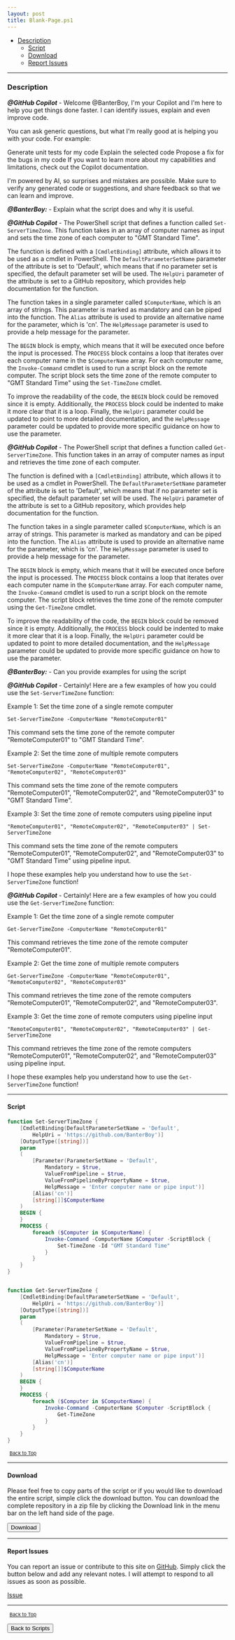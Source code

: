 ```yaml
---
layout: post
title: Blank-Page.ps1
---
```


- [Description](#description)
  - [Script](#script)
  - [Download](#download)
  - [Report Issues](#report-issues)

---

### Description

**_@GitHub Copilot_** - Welcome @BanterBoy, I'm your Copilot and I'm here to help you get things done faster. I can identify issues, explain and even improve code.

You can ask generic questions, but what I'm really good at is helping you with your code. For example:

Generate unit tests for my code
Explain the selected code
Propose a fix for the bugs in my code
If you want to learn more about my capabilities and limitations, check out the Copilot documentation.

I'm powered by AI, so surprises and mistakes are possible. Make sure to verify any generated code or suggestions, and share feedback so that we can learn and improve.

**_@BanterBoy:_** - Explain what the script does and why it is useful.

**_@GitHub Copilot_** - The PowerShell script that defines a function called `Set-ServerTimeZone`. This function takes in an array of computer names as input and sets the time zone of each computer to "GMT Standard Time".

The function is defined with a `[CmdletBinding]` attribute, which allows it to be used as a cmdlet in PowerShell. The `DefaultParameterSetName` parameter of the attribute is set to 'Default', which means that if no parameter set is specified, the default parameter set will be used. The `HelpUri` parameter of the attribute is set to a GitHub repository, which provides help documentation for the function.

The function takes in a single parameter called `$ComputerName`, which is an array of strings. This parameter is marked as mandatory and can be piped into the function. The `Alias` attribute is used to provide an alternative name for the parameter, which is 'cn'. The `HelpMessage` parameter is used to provide a help message for the parameter.

The `BEGIN` block is empty, which means that it will be executed once before the input is processed. The `PROCESS` block contains a loop that iterates over each computer name in the `$ComputerName` array. For each computer name, the `Invoke-Command` cmdlet is used to run a script block on the remote computer. The script block sets the time zone of the remote computer to "GMT Standard Time" using the `Set-TimeZone` cmdlet.

To improve the readability of the code, the `BEGIN` block could be removed since it is empty. Additionally, the `PROCESS` block could be indented to make it more clear that it is a loop. Finally, the `HelpUri` parameter could be updated to point to more detailed documentation, and the `HelpMessage` parameter could be updated to provide more specific guidance on how to use the parameter.

**_@GitHub Copilot_** - The PowerShell script that defines a function called `Get-ServerTimeZone`. This function takes in an array of computer names as input and retrieves the time zone of each computer.

The function is defined with a `[CmdletBinding]` attribute, which allows it to be used as a cmdlet in PowerShell. The `DefaultParameterSetName` parameter of the attribute is set to 'Default', which means that if no parameter set is specified, the default parameter set will be used. The `HelpUri` parameter of the attribute is set to a GitHub repository, which provides help documentation for the function.

The function takes in a single parameter called `$ComputerName`, which is an array of strings. This parameter is marked as mandatory and can be piped into the function. The `Alias` attribute is used to provide an alternative name for the parameter, which is 'cn'. The `HelpMessage` parameter is used to provide a help message for the parameter.

The `BEGIN` block is empty, which means that it will be executed once before the input is processed. The `PROCESS` block contains a loop that iterates over each computer name in the `$ComputerName` array. For each computer name, the `Invoke-Command` cmdlet is used to run a script block on the remote computer. The script block retrieves the time zone of the remote computer using the `Get-TimeZone` cmdlet.

To improve the readability of the code, the `BEGIN` block could be removed since it is empty. Additionally, the `PROCESS` block could be indented to make it more clear that it is a loop. Finally, the `HelpUri` parameter could be updated to point to more detailed documentation, and the `HelpMessage` parameter could be updated to provide more specific guidance on how to use the parameter.

**_@BanterBoy:_** - Can you provide examples for using the script

**_@GitHub Copilot_** - Certainly! Here are a few examples of how you could use the `Set-ServerTimeZone` function:

Example 1: Set the time zone of a single remote computer

```
Set-ServerTimeZone -ComputerName "RemoteComputer01"
```

This command sets the time zone of the remote computer "RemoteComputer01" to "GMT Standard Time".

Example 2: Set the time zone of multiple remote computers

```
Set-ServerTimeZone -ComputerName "RemoteComputer01", "RemoteComputer02", "RemoteComputer03"
```

This command sets the time zone of the remote computers "RemoteComputer01", "RemoteComputer02", and "RemoteComputer03" to "GMT Standard Time".

Example 3: Set the time zone of remote computers using pipeline input

```
"RemoteComputer01", "RemoteComputer02", "RemoteComputer03" | Set-ServerTimeZone
```

This command sets the time zone of the remote computers "RemoteComputer01", "RemoteComputer02", and "RemoteComputer03" to "GMT Standard Time" using pipeline input.

I hope these examples help you understand how to use the `Set-ServerTimeZone` function!

**_@GitHub Copilot_** - Certainly! Here are a few examples of how you could use the `Get-ServerTimeZone` function:

Example 1: Get the time zone of a single remote computer

```
Get-ServerTimeZone -ComputerName "RemoteComputer01"
```

This command retrieves the time zone of the remote computer "RemoteComputer01".

Example 2: Get the time zone of multiple remote computers

```
Get-ServerTimeZone -ComputerName "RemoteComputer01", "RemoteComputer02", "RemoteComputer03"
```

This command retrieves the time zone of the remote computers "RemoteComputer01", "RemoteComputer02", and "RemoteComputer03".

Example 3: Get the time zone of remote computers using pipeline input

```
"RemoteComputer01", "RemoteComputer02", "RemoteComputer03" | Get-ServerTimeZone
```

This command retrieves the time zone of the remote computers "RemoteComputer01", "RemoteComputer02", and "RemoteComputer03" using pipeline input.

I hope these examples help you understand how to use the `Get-ServerTimeZone` function!

---

#### Script

```powershell
function Set-ServerTimeZone {
    [CmdletBinding(DefaultParameterSetName = 'Default',
        HelpUri = 'https://github.com/BanterBoy')]
    [OutputType([string])]
    param
    (
        [Parameter(ParameterSetName = 'Default',
            Mandatory = $true,
            ValueFromPipeline = $true,
            ValueFromPipelineByPropertyName = $true,
            HelpMessage = 'Enter computer name or pipe input')]
        [Alias('cn')]
        [string[]]$ComputerName
    )
    BEGIN {
    }
    PROCESS {
        foreach ($Computer in $ComputerName) {
            Invoke-Command -ComputerName $Computer -ScriptBlock {
                Set-TimeZone -Id "GMT Standard Time"
            }
        }
    }
}


function Get-ServerTimeZone {
    [CmdletBinding(DefaultParameterSetName = 'Default',
        HelpUri = 'https://github.com/BanterBoy')]
    [OutputType([string])]
    param
    (
        [Parameter(ParameterSetName = 'Default',
            Mandatory = $true,
            ValueFromPipeline = $true,
            ValueFromPipelineByPropertyName = $true,
            HelpMessage = 'Enter computer name or pipe input')]
        [Alias('cn')]
        [string[]]$ComputerName
    )
    BEGIN {
    }
    PROCESS {
        foreach ($Computer in $ComputerName) {
            Invoke-Command -ComputerName $Computer -ScriptBlock {
                Get-TimeZone
            }
        }
    }
}

```

<span style="font-size:11px;"><a href="#"><i class="fas fa-caret-up" aria-hidden="true" style="color: white; margin-right:5px;"></i>Back to Top</a></span>

---

#### Download

Please feel free to copy parts of the script or if you would like to download the entire script, simple click the download button. You can download the complete repository in a zip file by clicking the Download link in the menu bar on the left hand side of the page.

<button class="btn" type="submit" onclick="window.open('PowerShell/NewFunctions/Blank-Page.ps1')">
    <i class="fa fa-cloud-download-alt">
    </i>
        Download
</button>

---

#### Report Issues

You can report an issue or contribute to this site on <a href="https://github.com/BanterBoy/scripts-blog/issues">GitHub</a>. Simply click the button below and add any relevant notes. I will attempt to respond to all issues as soon as possible.

<!-- Place this tag where you want the button to render. -->

<a class="github-button" href="https://github.com/BanterBoy/scripts-blog/issues/new?title=Blank-Page.ps1&body=There is a problem with this function. Please find details below." data-show-count="true" aria-label="Issue BanterBoy/scripts-blog on GitHub">Issue</a>

---

<span style="font-size:11px;"><a href="#"><i class="fas fa-caret-up" aria-hidden="true" style="color: white; margin-right:5px;"></i>Back to Top</a></span>

<a href="/menu/_pages/scripts.html">
    <button class="btn">
        <i class='fas fa-reply'>
        </i>
            Back to Scripts
    </button>
</a>

[1]: http://ecotrust-canada.github.io/markdown-toc
[2]: https://github.com/googlearchive/code-prettify
